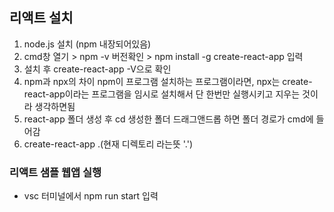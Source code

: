 ## 리액트 설치

1. node.js 설치 (npm 내장되어있음)
2. cmd창 열기 > npm -v 버전확인 > npm install -g create-react-app 입력 
3. 설치 후 create-react-app -V으로 확인
4. npm과 npx의 차이
   npm이 프로그램 설치하는 프로그램이라면, 
   npx는 create-react-app이라는 프로그램을 임시로 설치해서 단 한번만 실행시키고 지우는 것이라 생각하면됨
5. react-app 폴더 생성 후 
   cd 생성한 폴더 드래그앤드롭 하면 폴더 경로가 cmd에 들어감
6. create-react-app .(현재 디렉토리 라는뜻 '.')

### 리액트 샘플 웹앱 실행

- vsc 터미널에서 npm run start 입력

